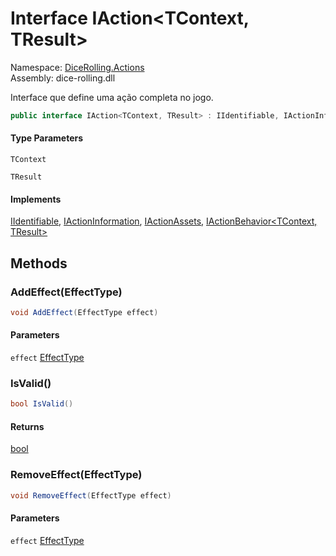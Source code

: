 # <a id="DiceRolling_Actions_IAction_2"></a> Interface IAction<TContext, TResult\>

Namespace: [DiceRolling.Actions](DiceRolling.Actions.md)  
Assembly: dice\-rolling.dll  

Interface que define uma ação completa no jogo.

```csharp
public interface IAction<TContext, TResult> : IIdentifiable, IActionInformation, IActionAssets, IActionBehavior<TContext, TResult>
```

#### Type Parameters

`TContext` 

`TResult` 

#### Implements

[IIdentifiable](DiceRolling.Common.IIdentifiable.md), 
[IActionInformation](DiceRolling.Actions.IActionInformation.md), 
[IActionAssets](DiceRolling.Actions.IActionAssets.md), 
[IActionBehavior<TContext, TResult\>](DiceRolling.Actions.IActionBehavior\-2.md)

## Methods

### <a id="DiceRolling_Actions_IAction_2_AddEffect_DiceRolling_Effects_EffectType_"></a> AddEffect\(EffectType\)

```csharp
void AddEffect(EffectType effect)
```

#### Parameters

`effect` [EffectType](DiceRolling.Effects.EffectType.md)

### <a id="DiceRolling_Actions_IAction_2_IsValid"></a> IsValid\(\)

```csharp
bool IsValid()
```

#### Returns

 [bool](https://learn.microsoft.com/dotnet/api/system.boolean)

### <a id="DiceRolling_Actions_IAction_2_RemoveEffect_DiceRolling_Effects_EffectType_"></a> RemoveEffect\(EffectType\)

```csharp
void RemoveEffect(EffectType effect)
```

#### Parameters

`effect` [EffectType](DiceRolling.Effects.EffectType.md)


